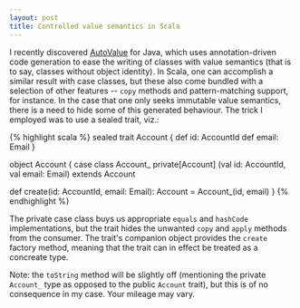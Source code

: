```yaml
---
layout: post
title: Controlled value semantics in Scala
---
```

I recently discovered
[AutoValue](https://github.com/google/auto/tree/master/value "AutoValue") for
Java, which uses annotation-driven code generation to ease the writing of
classes with value semantics (that is to say, classes without object identity).
In Scala, one can accomplish a similar result with case classes, but these also
come bundled with a selection of other features -- `copy` methods and
pattern-matching support, for instance. In the case that one only seeks
immutable value semantics, there is a need to hide some of this generated
behaviour. The trick I employed was to use a sealed trait, viz.:

{% highlight scala %}
sealed trait Account {
  def id: AccountId
  def email: Email
}

object Account {
  case class Account_ private[Account]
    (val id: AccountId, val email: Email) extends Account

  def create(id: AccountId, email: Email): Account =
    Account_(id, email)
}
{% endhighlight %}

The private case class buys us appropriate `equals` and `hashCode`
implementations, but the trait hides the unwanted `copy` and `apply` methods
from the consumer. The trait's companion object provides the `create` factory
method, meaning that the trait can in effect be treated as a concreate type.

Note: the `toString` method will be slightly off (mentioning the
private `Account_` type as opposed to the public `Account` trait), but this is
of no consequence in my case. Your mileage may vary.
